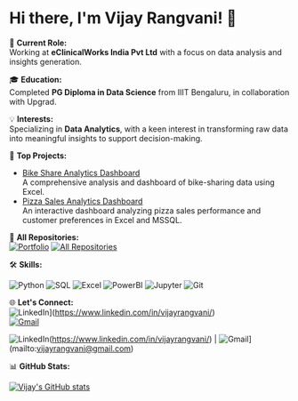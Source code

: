 # Hi there, I'm Vijay Rangvani! 👋

💼 **Current Role:**  
Working at **eClinicalWorks India Pvt Ltd** with a focus on data analysis and insights generation.

🎓 **Education:**  
Completed **PG Diploma in Data Science** from IIIT Bengaluru, in collaboration with Upgrad.

💡 **Interests:**  
Specializing in **Data Analytics**, with a keen interest in transforming raw data into meaningful insights to support decision-making.

🚀 **Top Projects:**
- [Bike Share Analytics Dashboard](https://github.com/vijayrangvani/Bike-Share-Excel-Project)  
  A comprehensive analysis and dashboard of bike-sharing data using Excel.
- [Pizza Sales Analytics Dashboard](https://github.com/vijayrangvani/Pizza-Sales-Analytics-Dashboard)  
  An interactive dashboard analyzing pizza sales performance and customer preferences in Excel and MSSQL.

🔗 **All Repositories:**  
[![Portfolio](https://img.shields.io/badge/Portfolio-007ACC?style=for-the-badge&logo=link&logoColor=white)](https://mavenanalytics.io/profile/Vijay-Rangvani/132085571)
[![All Repositories](https://img.shields.io/badge/All%20Repositories-1C1C1C?style=for-the-badge&logo=github&logoColor=white)](https://github.com/vijayrangvani?tab=repositories)

🛠️ **Skills:**

![Python](https://img.shields.io/badge/Python-3776AB?style=for-the-badge&logo=python&logoColor=white)
![SQL](https://img.shields.io/badge/SQL-316192?style=for-the-badge&logo=postgresql&logoColor=white)
![Excel](https://img.shields.io/badge/Excel-217346?style=for-the-badge&logo=microsoft-excel&logoColor=white)
![PowerBI](https://img.shields.io/badge/PowerBI-F2C811?style=for-the-badge&logo=power-bi&logoColor=black)
![Jupyter](https://img.shields.io/badge/Jupyter-F37626?style=for-the-badge&logo=jupyter&logoColor=white)
![Git](https://img.shields.io/badge/Git-F05032?style=for-the-badge&logo=git&logoColor=white)

🌐 **Let's Connect:**  
![LinkedIn](https://img.shields.io/badge/LinkedIn-0A66C2?style=for-the-badge&logo=linkedin&logoColor=white)](https://www.linkedin.com/in/vijayrangvani/)  
[![Gmail](https://img.shields.io/badge/Gmail-D14836?style=for-the-badge&logo=gmail&logoColor=white)](mailto:vijayrangvani@gmail.com)  

![LinkedIn](https://img.shields.io/badge/LinkedIn-0A66C2?style=for-the-badge&logo=linkedin&logoColor=white)(https://www.linkedin.com/in/vijayrangvani/) | ![Gmail](https://img.shields.io/badge/Gmail-D14836?style=for-the-badge&logo=gmail&logoColor=white)](mailto:vijayrangvani@gmail.com)  



📊 **GitHub Stats:**

[![Vijay's GitHub stats](https://github-readme-stats.vercel.app/api?username=vijayrangvani&show_icons=true&theme=dark)](https://github.com/vijayrangvani)
